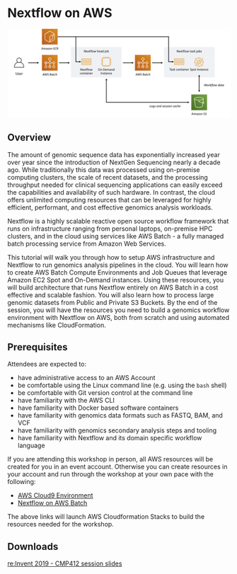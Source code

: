 # Nextflow on AWS

![Nextflow on AWS](./images/nextflow-on-aws-infrastructure.png)

## Overview

The amount of genomic sequence data has exponentially increased year over year since the introduction of NextGen Sequencing nearly a decade ago.  While traditionally this data was processed using on-premise computing clusters, the scale of recent datasets, and the processing throughput needed for clinical sequencing applications can easily exceed the capabilities and availability of such hardware.  In contrast, the cloud offers unlimited computing resources that can be leveraged for highly efficient, performant, and cost effective genomics analysis workloads.

Nextflow is a highly scalable reactive open source workflow framework that runs on infrastructure ranging from personal laptops, on-premise HPC clusters, and in the cloud using services like AWS Batch - a fully managed batch processing service from Amazon Web Services.

This tutorial will walk you through how to setup AWS infrastructure and Nextflow to run genomics analysis pipelines in the cloud.  You will learn how to create AWS Batch Compute Environments and Job Queues that leverage Amazon EC2 Spot and On-Demand instances.  Using these resources, you will build architecture that runs Nextflow entirely on AWS Batch in a cost effective and scalable fashion.  You will also learn how to process large genomic datasets from Public and Private S3 Buckets. By the end of the session, you will have the resources you need to build a genomics workflow environment with Nextflow on AWS, both from scratch and using automated mechanisms like CloudFormation.

## Prerequisites

Attendees are expected to:

* have administrative access to an AWS Account
* be comfortable using the Linux command line (e.g. using the `bash` shell)
* be comfortable with Git version control at the command line
* have familiarity with the AWS CLI
* have familiarity with Docker based software containers
* have familiarity with genomics data formats such as FASTQ, BAM, and VCF
* have familiarity with genomics secondary analysis steps and tooling
* have familiarity with Nextflow and its domain specific workflow language

If you are attending this workshop in person, all AWS resources will be created for you in an event account.  Otherwise you can create resources in your account and run through the workshop at your own pace with the following:

* [AWS Cloud9 Environment](https://console.aws.amazon.com/cloudformation/home?#/stacks/new?stackName=Nextflow&templateURL=https://s3.amazonaws.com/pwyming-demo-templates/nextflow-workshop/cloud9.cfn.yaml)
* [Nextflow on AWS Batch](https://console.aws.amazon.com/cloudformation/home?#/stacks/new?stackName=Nextflow&templateURL=https://s3.amazonaws.com/pwyming-demo-templates/nextflow-workshop/nextflow/nextflow-aio.template.yaml)

The above links will launch AWS Cloudformation Stacks to build the resources needed for the workshop.

## Downloads

[re:Invent 2019 - CMP412 session slides](./downloads/reInvent-2019_CMP412_genomics-pipelines-nextflow.pdf)
